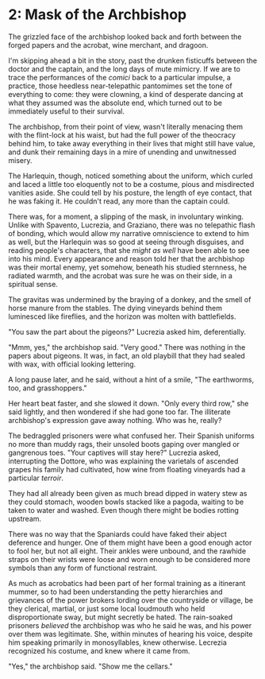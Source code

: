 # 2: Mask of the Archbishop



<!--In earlier imaginings, the archbishop was pointing a gun at them, trying to decide if he should shoot. I like the meta flavor of the outranking officer pretending to read a document in Italian.-->

The grizzled face of the archbishop looked back and forth between the forged papers and the acrobat, wine merchant, and dragoon. 

I'm skipping ahead a bit in the story, past the drunken fisticuffs between the doctor and the captain, and the long days of mute mimicry. If we are to trace the performances of the *comici* back to a particular impulse, a practice, those heedless near-telepathic pantomimes set the tone of everything to come: they were clowning, a kind of desperate dancing at what they assumed was the absolute end, which turned out to be immediately useful to their survival.

The archbishop, from their point of view, wasn't literally menacing them with the flint-lock at his waist, but had the full power of the theocracy behind him, to take away everything in their lives that might still have value, and dunk their remaining days in a mire of unending and unwitnessed misery.

The Harlequin, though, noticed something about the uniform, which curled and laced a little too eloquently not to be a costume, pious and misdirected vanities aside. She could tell by his posture, the length of eye contact, that he was faking it. He couldn't read, any more than the captain could. 

There was, for a moment, a slipping of the mask, in involuntary winking. Unlike with Spavento, Lucrezia, and Graziano, there was no telepathic flash of bonding, which would allow my narrative omniscience to extend to him as well, but the Harlequin was so good at seeing through disguises, and reading people's characters, that she *might as well* have been able to see into his mind. Every appearance and reason told her that the archbishop was their mortal enemy, yet somehow, beneath his studied sternness, he radiated warmth, and the acrobat was sure he was on their side, in a spiritual sense.
 
The gravitas was undermined by the braying of a donkey, and the smell of horse manure from the stables. The dying vineyards behind them luminesced like fireflies, and the horizon was molten with battlefields. 

"You saw the part about the pigeons?" Lucrezia asked him, deferentially. 

"Mmm, yes," the archbishop said. "Very good." There was nothing in the papers about pigeons. It was, in fact, an old playbill that they had sealed with wax, with official looking lettering.

A long pause later, and he said, without a hint of a smile, "The earthworms, too, and grasshoppers."

Her heart beat faster, and she slowed it down. "Only every third row," she said lightly, and then wondered if she had gone too far. The illiterate archbishop's expression gave away nothing. Who was he, really?

The bedraggled prisoners were what confused her. Their Spanish uniforms no more than muddy rags, their unsoled boots gaping over mangled or gangrenous toes. "Your captives will stay here?" Lucrezia asked, interrupting the Dottore, who was explaining the varietals of ascended grapes his family had cultivated, how wine from floating vineyards had a particular *terroir*.

They had all already been given as much bread dipped in watery stew as they could stomach, wooden bowls stacked like a pagoda, waiting to be taken to water and washed. Even though there might be bodies rotting upstream. 

There was no way that the Spaniards could have faked their abject deference and hunger. One of them might have been a good enough actor to fool her, but not all eight. Their ankles were unbound, and the rawhide straps on their wrists were loose and worn enough to be considered more symbols than any form of functional restraint.

As much as acrobatics had been part of her formal training as a itinerant mummer, so to had been understanding the petty hierarchies and grievances of the power brokers lording over the countryside or village, be they clerical, martial, or just some local loudmouth who held disproportionate sway, but might secretly be hated. The rain-soaked prisoners *believed* the archbishop was who he said he was, and his power over them was legitimate. She, within minutes of hearing his voice, despite him speaking primarily in monosyllables, knew otherwise. Lecrezia recognized his costume, and knew where it came from.

"Yes," the archbishop said. "Show me the cellars."

